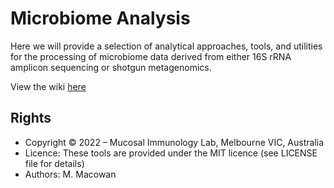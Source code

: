 # Microbiome Analysis

Here we will provide a selection of analytical approaches, tools, and utilities for the processing of microbiome data derived from either 16S rRNA amplicon sequencing or shotgun metagenomics.

View the wiki [here](https://github.com/mucosal-immunology-lab/microbiome-analysis/wiki)

## Rights

* Copyright &copy; 2022 &ndash; Mucosal Immunology Lab, Melbourne VIC, Australia
* Licence: These tools are provided under the MIT licence (see LICENSE file for details)
* Authors: M. Macowan